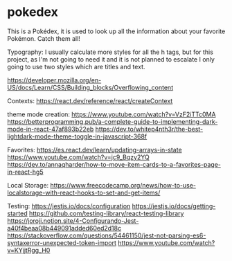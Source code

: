 # pokedex
 This is a Pokédex, it is used to look up all the information about your favorite Pokémon. Catch them all!


Typography:
I usually calculate more styles for all the h tags, but for this project, as I'm not going to need it and it is not planned to escalate I only going to use two styles which are titles and text.

https://developer.mozilla.org/en-US/docs/Learn/CSS/Building_blocks/Overflowing_content

Contexts:
https://react.dev/reference/react/createContext


theme mode creation:
https://www.youtube.com/watch?v=VzF2iTTc0MA
https://betterprogramming.pub/a-complete-guide-to-implementing-dark-mode-in-react-47af893b22eb
https://dev.to/whitep4nth3r/the-best-lightdark-mode-theme-toggle-in-javascript-368f


Favorites: 
https://es.react.dev/learn/updating-arrays-in-state
https://www.youtube.com/watch?v=jc9_Bqzy2YQ
https://dev.to/annaqharder/how-to-move-item-cards-to-a-favorites-page-in-react-hg5


Local Storage:
https://www.freecodecamp.org/news/how-to-use-localstorage-with-react-hooks-to-set-and-get-items/


Testing: 
https://jestjs.io/docs/configuration
https://jestjs.io/docs/getting-started
https://github.com/testing-library/react-testing-library
https://joroji.notion.site/4-Configurando-Jest-a40f4beaa08b449091added60ed2d18c
https://stackoverflow.com/questions/54461150/jest-not-parsing-es6-syntaxerror-unexpected-token-import
https://www.youtube.com/watch?v=KYjjtRgg_H0
